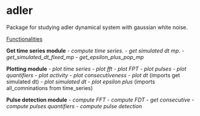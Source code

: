 # adler
Package for studying adler dynamical system with gaussian white noise.


<ins>Functionalities</ins>

**Get time series module**
    - *compute time series*. 
    - *get simulated dt mp*.
    - *get_simulated_dt_fixed_mp*
    - *get_epsilon_plus_pop_mp*

**Plotting module**
    - *plot time series*
    - *plot fft*
    - *plot FPT*
    - *plot pulses* 
    - *plot quantifiers*
    - *plot activity*
    - *plot consecutiveness*
    - *plot dt* (imports get simulated dt)
    - *plot simulated dt*
    - *plot epsilon plus* (imports all_comninations from time_series)

**Pulse detection module**
    - *compute FFT* 
    - *compute FDT* 
    - *get consecutive* 
    - *compute pulses quantifiers* 
    - *compute pulse detection* 

